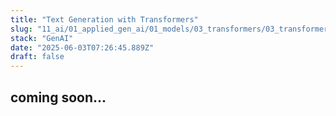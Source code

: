 ```yaml
---
title: "Text Generation with Transformers"
slug: "11_ai/01_applied_gen_ai/01_models/03_transformers/03_transformers/00_text_generation"
stack: "GenAI"
date: "2025-06-03T07:26:45.889Z"
draft: false
---
```


## coming soon...
